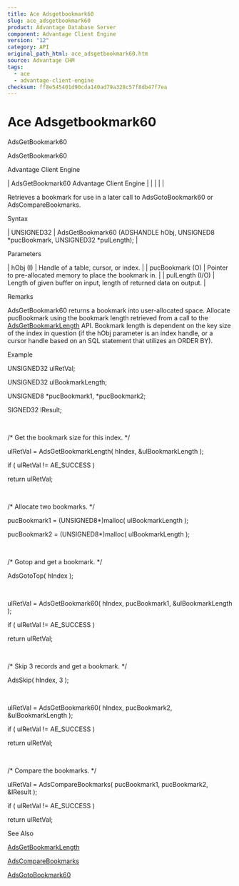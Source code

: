 ```yaml
---
title: Ace Adsgetbookmark60
slug: ace_adsgetbookmark60
product: Advantage Database Server
component: Advantage Client Engine
version: "12"
category: API
original_path_html: ace_adsgetbookmark60.htm
source: Advantage CHM
tags:
  - ace
  - advantage-client-engine
checksum: ff8e545401d90cda140ad79a328c57f8db47f7ea
---
```


# Ace Adsgetbookmark60

AdsGetBookmark60

AdsGetBookmark60

Advantage Client Engine

| AdsGetBookmark60  Advantage Client Engine |  |  |  |  |

Retrieves a bookmark for use in a later call to AdsGotoBookmark60 or AdsCompareBookmarks.

Syntax

| UNSIGNED32 | AdsGetBookmark60 (ADSHANDLE hObj,  UNSIGNED8 \*pucBookmark,  UNSIGNED32 \*pulLength); |

Parameters

| hObj (I) | Handle of a table, cursor, or index. |
| pucBookmark (O) | Pointer to pre-allocated memory to place the bookmark in. |
| pulLength (I/O) | Length of given buffer on input, length of returned data on output. |

Remarks

AdsGetBookmark60 returns a bookmark into user-allocated space. Allocate pucBookmark using the bookmark length retrieved from a call to the [AdsGetBookmarkLength](ace_adsgetbookmarklength.md) API. Bookmark length is dependent on the key size of the index in question (if the hObj parameter is an index handle, or a cursor handle based on an SQL statement that utilizes an ORDER BY).

Example

UNSIGNED32 ulRetVal;

UNSIGNED32 ulBookmarkLength;

UNSIGNED8 \*pucBookmark1, \*pucBookmark2;

SIGNED32 lResult;

 

/\* Get the bookmark size for this index. \*/

ulRetVal = AdsGetBookmarkLength( hIndex, &ulBookmarkLength );

if ( ulRetVal != AE\_SUCCESS )

return ulRetVal;

 

/\* Allocate two bookmarks. \*/

pucBookmark1 = (UNSIGNED8\*)malloc( ulBookmarkLength );

pucBookmark2 = (UNSIGNED8\*)malloc( ulBookmarkLength );

 

/\* Gotop and get a bookmark. \*/

AdsGotoTop( hIndex );

 

ulRetVal = AdsGetBookmark60( hIndex, pucBookmark1, &ulBookmarkLength );

if ( ulRetVal != AE\_SUCCESS )

return ulRetVal;

 

/\* Skip 3 records and get a bookmark. \*/

AdsSkip( hIndex, 3 );

 

ulRetVal = AdsGetBookmark60( hIndex, pucBookmark2, &ulBookmarkLength );

if ( ulRetVal != AE\_SUCCESS )

return ulRetVal;

 

/\* Compare the bookmarks. \*/

ulRetVal = AdsCompareBookmarks( pucBookmark1, pucBookmark2, &lResult );

if ( ulRetVal != AE\_SUCCESS )

return ulRetVal;

See Also

[AdsGetBookmarkLength](ace_adsgetbookmarklength.md)

[AdsCompareBookmarks](ace_adscomparebookmarks.md)

[AdsGotoBookmark60](ace_adsgotobookmark60.md)

